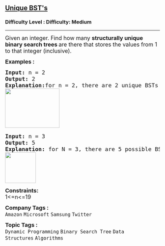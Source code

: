 <h2><a href="https://www.geeksforgeeks.org/problems/unique-bsts-1587115621/1">Unique BST's</a></h2><h3>Difficulty Level : Difficulty: Medium</h3><hr><div class="problems_problem_content__Xm_eO"><p><span style="font-size: 18px;">Given an integer. Find how many <strong>structurally unique binary search trees </strong>are there that stores the&nbsp;values from 1 to that integer (inclusive).&nbsp;</span></p>
<p><strong><span style="font-size: 18px;">Examples :</span></strong></p>
<pre><strong><span style="font-size: 18px;">Input: </span></strong><span style="font-size: 18px;">n = 2<strong>
Output: </strong>2<strong>
Explanation:</strong>for n = 2, there are 2 unique BSTs
</span><img src="https://media.geeksforgeeks.org/img-practice/prod/addEditProblem/701232/Web/Other/blobid1_1749204361.webp" width="177" height="128"> </pre>
<pre><strong><span style="font-size: 18px;">Input: </span></strong><span style="font-size: 18px;">n = 3<br><strong>Output: </strong>5<strong><br>Explanation: </strong>for N = 3, there are 5 possible BSTs <br><img src="https://media.geeksforgeeks.org/img-practice/prod/addEditProblem/701232/Web/Other/blobid2_1749204402.webp" height="100"></span></pre>
<p><strong><span style="font-size: 18px;">Constraints:</span></strong><br><span style="font-size: 18px;">1&lt;=n&lt;=19</span></p></div><p><span style=font-size:18px><strong>Company Tags : </strong><br><code>Amazon</code>&nbsp;<code>Microsoft</code>&nbsp;<code>Samsung</code>&nbsp;<code>Twitter</code>&nbsp;<br><p><span style=font-size:18px><strong>Topic Tags : </strong><br><code>Dynamic Programming</code>&nbsp;<code>Binary Search Tree</code>&nbsp;<code>Data Structures</code>&nbsp;<code>Algorithms</code>&nbsp;